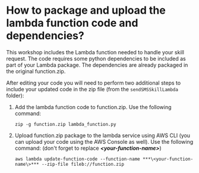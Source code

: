 # How to package and upload the lambda function code and dependencies?

This workshop includes the Lambda function needed to handle your skill request. The code requires some python dependencies to be included as part of your Lambda package. The dependencies are already packaged in the original function.zip.

After editing your code you will need to perform two additional steps to include your updated code in the zip file (from the ```sendSMSSkillLambda``` folder):

1. Add the lambda function code to function.zip. Use the following command:

   ```zip -g function.zip lambda_function.py```

2. Upload function.zip package to the lambda service using AWS CLI (you can upload your code using the AWS Console as well). Use the following command: (don't forget to replace ***\<your-function-name\>***)

   ```aws lambda update-function-code --function-name ***\<your-function-name\>*** --zip-file fileb://function.zip```
